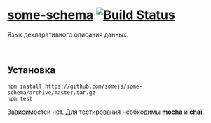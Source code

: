 # [some-schema](http://somejs.org/schema) [![Build Status](https://secure.travis-ci.org/somejs/some-schema.png)](http://travis-ci.org/somejs/some-schema)

Язык декларативного описания данных.

 
## Установка
```
npm install https://github.com/somejs/some-schema/archive/master.tar.gz
npm test
```
Зависимостей нет. Для тестирования необходимы **[mocha]()** и **[chai]()**.
